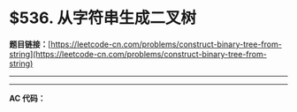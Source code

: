 # $536. 从字符串生成二叉树

**题目链接：**[https://leetcode-cn.com/problems/construct-binary-tree-from-string](https://leetcode-cn.com/problems/construct-binary-tree-from-string)

---

<Cards card="leetcode_536_construct-binary-tree-from-string"></Cards>

---

**AC 代码：**

```java

```